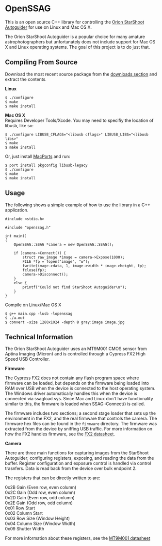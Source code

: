 OpenSSAG
============
This is an open source C++ library for controlling the [Orion StarShoot Autoguider](http://www.telescope.com/Astrophotography/Astrophotography-Cameras/Orion-StarShoot-AutoGuider/pc/-1/c/4/sc/58/p/52064.uts) for use on Linux and Mac OS X.

The Orion StarShoot Autoguider is a popular choice for many amature astrophotographers but unfortunately does not include support for Mac OS X and Linux operating systems. The goal of this project is to do just that.

Compiling From Source
---------------------
Download the most recent source package from the [downloads section](https://github.com/CortexAstronomy/OpenSSAG/downloads) and extract the contents.

**Linux**

```
$ ./configure
$ make
$ make install
```

**Mac OS X**  
Requires Developer Tools/Xcode. You may need to specifiy the location of libusb, like so:

```
$ ./configure LIBUSB_CFLAGS="<libusb cflags>" LIBUSB_LIBS="<libusb libs>"
$ make
$ make install
```

Or, just install [MacPorts](http://www.macports.org/) and run:

```
$ port install pkgconfig libusb-legacy
$ ./configure
$ make
$ make install
```

Usage
-----
The following shows a simple example of how to use the library in a C++ application.  

```
#include <stdio.h>

#include "openssag.h"

int main()
{
    OpenSSAG::SSAG *camera = new OpenSSAG::SSAG();
    
    if (camera->Connect()) {
        struct raw_image *image = camera->Expose(1000);
        FILE *fp = fopen("image", "w");
        fwrite(image->data, 1, image->width * image->height, fp);
        fclose(fp);
        camera->Disconnect();
    }
    else {
        printf("Could not find StarShoot Autoguider\n");
    }
}
```

Compile on Linux/Mac OS X

```
$ g++ main.cpp -lusb -lopenssag
$ ./a.out
$ convert -size 1280x1024 -depth 8 gray:image image.jpg
```

Technical Information
---------------------

The Orion StarShoot Autoguider uses an MT9M001 CMOS sensor from Aptina Imaging (Micron) and is controlled through a Cypress FX2 High Speed USB Controller.

**Firmware**  

The Cypress FX2 does not contain any flash program space where firmware can be loaded, but depends on the firmware being loaded into RAM over USB when the device is connected to the host operating system. The Windows driver automatically handles this when the device is connected via ssagload.sys. Since Mac and Linux don't have functionality similar to this, the firmware is loaded when SSAG::Connect() is called.

The firmware includes two sections; a second stage loader that sets up the environment in the FX2, and the real firmware that controls the camera. The firmware hex files can be found in the `firmware` directory. The firmware was extracted from the device by sniffing USB traffic. For more information on how the FX2 handles firmware, see the [FX2 datasheet](http://www.keil.com/dd/docs/datashts/cypress/cy7c68xxx_ds.pdf).

**Camera**  

There are three main functions for capturing images from the StarShoot Autoguider; configuring registers, exposing, and reading the data from the buffer. Register configuration and exposure control is handled via control trasnfers. Data is read back from the device over bulk endpoint 2.

The registers that can be directly written to are:

0x2B Gain (Even row, even column)  
0x2C Gain (Odd row, even column)  
0x2D Gain (Even row, odd column)  
0x2E Gain (Odd row, odd column)  
0x01 Row Start  
0x02 Column Start  
0x03 Row Size (Window Height)  
0x04 Column Size (Window Width)  
0x09 Shutter Width  

For more information about these registers, see the [MT9M001 datasheet](http://download.micron.com/pdf/datasheets/imaging/mt9m001_1300_mono.pdf)
